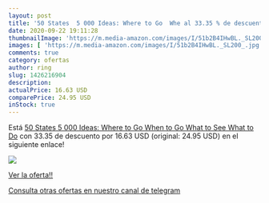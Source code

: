```yaml
---
layout: post
title: '50 States  5 000 Ideas: Where to Go  Whe al 33.35 % de descuento'
date: 2020-09-22 19:11:28
thumbnailImage: 'https://m.media-amazon.com/images/I/51b2B4IHwBL._SL200_.jpg'
images: [ 'https://m.media-amazon.com/images/I/51b2B4IHwBL._SL200_.jpg' ]
comments: true
category: ofertas
author: ring
slug: 1426216904
description:
actualPrice: 16.63 USD
comparePrice: 24.95 USD
inStock: true
---
```


Está [50 States  5 000 Ideas: Where to Go  When to Go  What to See  What to Do](https://www.amazon.com/dp/1426216904/?tag=redken08-20) con 33.35 de descuento por 16.63 USD (original: 24.95 USD) en el siguiente enlace!

[![](https://m.media-amazon.com/images/I/51b2B4IHwBL._SL200_.jpg)](https://www.amazon.com/dp/1426216904/?tag=redken08-20)

[Ver la oferta!!](https://www.amazon.com/dp/1426216904/?tag=redken08-20)

[Consulta otras ofertas en nuestro canal de telegram](https://t.me/s/ofertas25)
